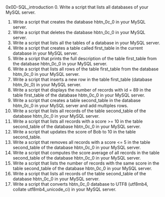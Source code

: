 0x0D-SQL_introduction
0. Write a script that lists all databases of your MySQL server.
1. Write a script that creates the database hbtn_0c_0 in your MySQL server.
2. Write a script that deletes the database hbtn_0c_0 in your MySQL server.
3. Write a script that lists all the tables of a database in your MySQL server.
4. Write a script that creates a table called first_table in the current database in your MySQL server.
5. Write a script that prints the full description of the table first_table from the database hbtn_0c_0 in your MySQL server.
6. Write a script that lists all rows of the table first_table from the database hbtn_0c_0 in your MySQL server.
7. Write a script that inserts a new row in the table first_table (database hbtn_0c_0) in your MySQL server.
8. Write a script that displays the number of records with id = 89 in the table first_table of the database hbtn_0c_0 in your MySQL server.
9. Write a script that creates a table second_table in the database hbtn_0c_0 in your MySQL server and add multiples rows.
10. Write a script that lists all records of the table second_table of the database hbtn_0c_0 in your MySQL server.
11. Write a script that lists all records with a score >= 10 in the table second_table of the database hbtn_0c_0 in your MySQL server.
12. Write a script that updates the score of Bob to 10 in the table second_table.
13. Write a script that removes all records with a score <= 5 in the table second_table of the database hbtn_0c_0 in your MySQL server.
14. Write a script that computes the score average of all records in the table second_table of the database hbtn_0c_0 in your MySQL server.
15. Write a script that lists the number of records with the same score in the table second_table of the database hbtn_0c_0 in your MySQL server.
16. Write a script that lists all records of the table second_table of the database hbtn_0c_0 in your MySQL server.
17. Write a script that converts hbtn_0c_0 database to UTF8 (utf8mb4, collate utf8mb4_unicode_ci) in your MySQL server.
